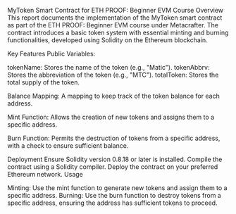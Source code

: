 MyToken Smart Contract for ETH PROOF: Beginner EVM Course
Overview
This report documents the implementation of the MyToken smart contract as part of the ETH PROOF: Beginner EVM course under Metacrafter. 
The contract introduces a basic token system with essential minting and burning functionalities, developed using Solidity on the Ethereum blockchain.

Key Features
Public Variables:

tokenName: Stores the name of the token (e.g., "Matic").
tokenAbbrv: Stores the abbreviation of the token (e.g., "MTC").
totalToken: Stores the total supply of the token.

Balance Mapping:
A mapping to keep track of the token balance for each address.

Mint Function:
Allows the creation of new tokens and assigns them to a specific address.

Burn Function:
Permits the destruction of tokens from a specific address, with a check to ensure sufficient balance.

Deployment
Ensure Solidity version 0.8.18 or later is installed.
Compile the contract using a Solidity compiler.
Deploy the contract on your preferred Ethereum network.
Usage

Minting: Use the mint function to generate new tokens and assign them to a specific address.
Burning: Use the burn function to destroy tokens from a specific address, ensuring the address has sufficient tokens to proceed.
